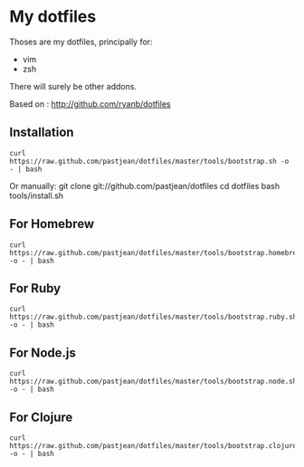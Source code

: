 My dotfiles
===========

Thoses are my dotfiles, principally for:

* vim
* zsh

There will surely be other addons.

Based on : http://github.com/ryanb/dotfiles

Installation
-------------
    curl https://raw.github.com/pastjean/dotfiles/master/tools/bootstrap.sh -o - | bash

Or manually:
    git clone git://github.com/pastjean/dotfiles 
    cd dotfiles
    bash tools/install.sh


For Homebrew
------------
    curl https://raw.github.com/pastjean/dotfiles/master/tools/bootstrap.homebrew.sh -o - | bash

For Ruby
--------
    curl https://raw.github.com/pastjean/dotfiles/master/tools/bootstrap.ruby.sh -o - | bash

For Node.js
--------
    curl https://raw.github.com/pastjean/dotfiles/master/tools/bootstrap.node.sh -o - | bash

For Clojure
--------
    curl https://raw.github.com/pastjean/dotfiles/master/tools/bootstrap.clojure.sh -o - | bash
